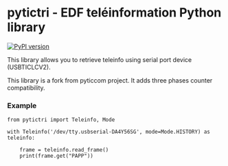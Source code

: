 # pytictri - EDF teléinformation Python library

[![PyPI version](https://badge.fury.io/py/pytictri.svg)](https://badge.fury.io/py/pytictri)

This library allows you to retrieve teleinfo using serial port device (USBTICLCV2).

This library is a fork from pyticcom project. It adds three phases counter compatibility.

### Example

~~~
from pytictri import Teleinfo, Mode

with Teleinfo('/dev/tty.usbserial-DA4Y56SG', mode=Mode.HISTORY) as teleinfo:

    frame = teleinfo.read_frame()
    print(frame.get("PAPP"))
~~~
